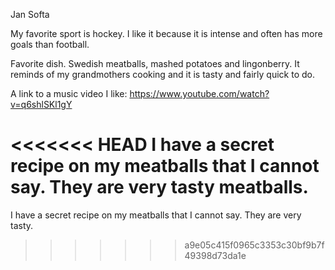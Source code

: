 Jan Softa

My favorite sport is hockey. I like it because it is intense and often has more goals than football.

Favorite dish. Swedish meatballs, mashed potatoes and lingonberry. It reminds of my grandmothers cooking and it is tasty and fairly quick to do.

A link to a music video I like: https://www.youtube.com/watch?v=q6shlSKl1gY

<<<<<<< HEAD
I have a secret recipe on my meatballs that I cannot say. They are very tasty meatballs.
=======
I have a secret recipe on my meatballs that I cannot say. They are very tasty.
>>>>>>> a9e05c415f0965c3353c30bf9b7f49398d73da1e
